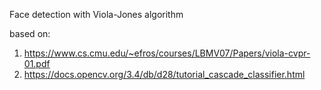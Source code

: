 Face detection with Viola-Jones algorithm

based on:
1. https://www.cs.cmu.edu/~efros/courses/LBMV07/Papers/viola-cvpr-01.pdf
2. https://docs.opencv.org/3.4/db/d28/tutorial_cascade_classifier.html